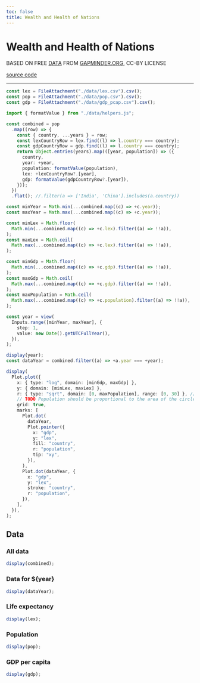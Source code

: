 ```yaml
---
toc: false
title: Wealth and Health of Nations
---
```


# Wealth and Health of Nations

BASED ON FREE [DATA](https://www.gapminder.org/data/) FROM [GAPMINDER.ORG](https://www.gapminder.org), CC-BY LICENSE

[source code](https://github.com/mrkvon/observable-untutorial)

---

```ts
const lex = FileAttachment("./data/lex.csv").csv();
const pop = FileAttachment("./data/pop.csv").csv();
const gdp = FileAttachment("./data/gdp_pcap.csv").csv();
```

```ts
import { formatValue } from "./data/helpers.js";

const combined = pop
  .map((row) => {
    const { country, ...years } = row;
    const lexCountryRow = lex.find((l) => l.country === country);
    const gdpCountryRow = gdp.find((l) => l.country === country);
    return Object.entries(years).map(([year, population]) => ({
      country,
      year: +year,
      population: formatValue(population),
      lex: +lexCountryRow?.[year],
      gdp: formatValue(gdpCountryRow?.[year]),
    }));
  })
  .flat(); //.filter(a => ['India', 'China'].includes(a.country))
```

```ts
const minYear = Math.min(...combined.map((c) => +c.year));
const maxYear = Math.max(...combined.map((c) => +c.year));

const minLex = Math.floor(
  Math.min(...combined.map((c) => +c.lex).filter((a) => !!a)),
);
const maxLex = Math.ceil(
  Math.max(...combined.map((c) => +c.lex).filter((a) => !!a)),
);

const minGdp = Math.floor(
  Math.min(...combined.map((c) => +c.gdp).filter((a) => !!a)),
);
const maxGdp = Math.ceil(
  Math.max(...combined.map((c) => +c.gdp).filter((a) => !!a)),
);
const maxPopulation = Math.ceil(
  Math.max(...combined.map((c) => +c.population).filter((a) => !!a)),
);
```

```ts
const year = view(
  Inputs.range([minYear, maxYear], {
    step: 1,
    value: new Date().getUTCFullYear(),
  }),
);
```

```ts
display(year);
const dataYear = combined.filter((a) => +a.year === +year);

display(
  Plot.plot({
    x: { type: "log", domain: [minGdp, maxGdp] },
    y: { domain: [minLex, maxLex] },
    r: { type: "sqrt", domain: [0, maxPopulation], range: [0, 30] }, // I don't think sqrt works here.
    // TODO Population should be proportional to the area of the circle, not the diameter.
    grid: true,
    marks: [
      Plot.dot(
        dataYear,
        Plot.pointer({
          x: "gdp",
          y: "lex",
          fill: "country",
          r: "population",
          tip: "xy",
        }),
      ),
      Plot.dot(dataYear, {
        x: "gdp",
        y: "lex",
        stroke: "country",
        r: "population",
      }),
    ],
  }),
);
```

## Data

### All data

```ts
display(combined);
```

### Data for ${year}

```ts
display(dataYear);
```

### Life expectancy

```ts
display(lex);
```

### Population

```ts
display(pop);
```

### GDP per capita

```ts
display(gdp);
```
